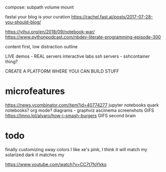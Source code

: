 compose: subpath volume mount



fastai
your blog is your curation
https://rachel.fast.ai/posts/2017-07-28-you-should-blog/




https://yihui.org/en/2018/09/notebook-war/
https://www.pythonpodcast.com/nbdev-literate-programming-episode-300





content first, low distraction
outline

LIVE demos - REAL servers
interactive labs
ssh servers - sshcontainer thing?

CREATE A PLATFORM WHERE YOUI CAN BUILD STUFF
# microfeatures
https://news.ycombinator.com/item?id=40774277
jupyter notebooks
quark notebooks? org mode?
diagrams - graphviz
asciinema
screenshots
GIFS https://lmno.lol/alvaro/how-i-smash-burgers GIFS
second brain


# todo
finally customizing sway colors
I like xe's pink, I think it will match my solarized dark
it matches my 


https://www.youtube.com/watch?v=CC7t7foYkko